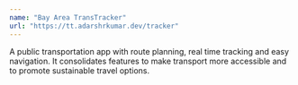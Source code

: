 ```yaml
---
name: "Bay Area TransTracker"
url: "https://tt.adarshrkumar.dev/tracker"
---
```


A public transportation app with route planning, real time tracking and easy navigation. It consolidates features to make transport more accessible and to promote sustainable travel options.